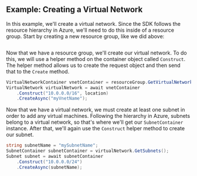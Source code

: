 Example: Creating a Virtual Network
--------------------------------------

In this example, we'll create a virtual network. Since the SDK follows the resource hierarchy in Azure, we'll need to do this inside of a resource group. Start by creating a new resource group, like we did above:

```C#

```

Now that we have a resource group, we'll create our virtual network. To do this, we will use a helper method on the container object called `Construct`. The helper method allows us to create the request object and then send that to the `Create` method.

```csharp
VirtualNetworkContainer vnetContainer = resourceGroup.GetVirtualNetworks();
VirtualNetwork virtualNetwork = await vnetContainer
    .Construct("10.0.0.0/16", location)
    .CreateAsync("myVnetName");
```

Now that we have a virtual network, we must create at least one subnet in order to add any virtual machines.
Following the hierarchy in Azure, subnets belong to a virtual network, so that's where we'll get our `SubnetContainer` instance. After that, we'll again use the `Construct` helper method to create our subnet.

```csharp
string subnetName = "mySubnetName";
SubnetContainer subnetContainer = virtualNetwork.GetSubnets();
Subnet subnet = await subnetContainer
    .Construct("10.0.0.0/24")
    .CreateAsync(subnetName);
```
